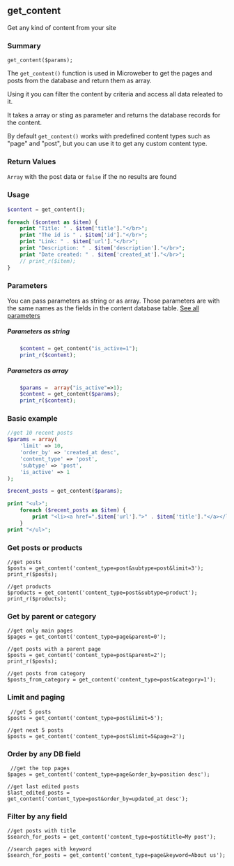 ## get_content

Get any kind of content from your site

### Summary

    get_content($params);

The `get_content()` function is used in Microweber to get the pages and posts from the database and return them as array. 

Using it you can filter the content by criteria and access all data releated to it.

It takes a array or sting as parameter and returns the database records for the content.

By default `get_content()` works with predefined content types such as "page" and "post", but you can use it to get any custom content type.

### Return Values

`Array` with the post data or `false` if the no results are found

### Usage
```php
$content = get_content();

foreach ($content as $item) {
    print "Title: " . $item['title']."</br>";
    print "The id is " . $item['id']."</br>";
    print "Link: " . $item['url']."</br>";
    print "Description: " . $item['description']."</br>";
    print "Date created: " . $item['created_at']."</br>";
    // print_r($item);
} 
```

### Parameters

You can pass parameters as string or as array. Those parameters are with the same names as the fields in the content database table.  [See all parameters](../developer-guide/sql-schema/content.md "")

##### Parameters as string
```php
    $content = get_content("is_active=1");
    print_r($content);
```
##### Parameters as array
```php
    $params =  array("is_active"=>1);
    $content = get_content($params);
    print_r($content);
```

### Basic example
```php
//get 10 recent posts 
$params = array(
    'limit' => 10, 
    'order_by' => 'created_at desc',
    'content_type' => 'post', 
    'subtype' => 'post', 
    'is_active' => 1
);

$recent_posts = get_content($params);

print "<ul>";
    foreach ($recent_posts as $item) {
        print "<li><a href=".$item['url'].">" . $item['title']."</a></li>";
    }
print "</ul>";
```
### Get posts or products

    //get posts
    $posts = get_content('content_type=post&subtype=post&limit=3');
    print_r($posts);

    //get products
    $products = get_content('content_type=post&subtype=product');
    print_r($products);

### Get by parent or category

    //get only main pages
    $pages = get_content('content_type=page&parent=0');

    //get posts with a parent page 
    $posts = get_content('content_type=post&parent=2');
    print_r($posts);

    //get posts from category 
    $posts_from_category = get_content('content_type=post&category=1');

### Limit and paging

     //get 5 posts
    $posts = get_content('content_type=post&limit=5');

    //get next 5 posts
    $posts = get_content('content_type=post&limit=5&page=2');

### Order by any DB field

     //get the top pages 
    $pages = get_content('content_type=page&order_by=position desc');

    //get last edited posts
    $last_edited_posts = get_content('content_type=post&order_by=updated_at desc');

### Filter by any field

    //get posts with title
    $search_for_posts = get_content('content_type=post&title=My post');

    //search pages with keyword
    $search_for_posts = get_content('content_type=page&keyword=About us');

 